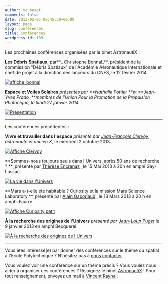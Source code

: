 ```yaml
---
author: xcubesat
comments: false
date: 2013-02-05 09:45:30+00:00
layout: page
slug: conferences
title: Conférences
wordpress_id: 189
---
```


Les prochaines conférences organisées par le binet AstronautiX :

**Les Débris Spatiaux**, par**_ Christophe Bonnal_**, président de la commission "Débris Spatiaux" de l'Académie Aéronautique Internationale et chef de projet à la direction des lanceurs du CNES, le 12 février 2014.



[![affiche_bonnal](http://xspacecenter.files.wordpress.com/2013/02/affiche_facebook.png)](http://xspacecenter.files.wordpress.com/2013/02/affiche_facebook.png)

**Espace et Voiles Solaires** _présentés par **Nathalie Pottier **et **Jean-Yves Prado, **membres de l’Union Pour la Promotion de la Propulsion Photonique, le lundi 27 janvier 2014._

[![Présentation](http://xspacecenter.files.wordpress.com/2014/01/prc3a9sentation.png)](http://xspacecenter.files.wordpress.com/2014/01/prc3a9sentation.png)

----------------------------------------------------------

Les conférences précédentes :

**Vivre et travailler dans l'espace** _présenté par [Jean-François Clervoy](http://fr.wikipedia.org/wiki/Jean-Fran%C3%A7ois_Clervoy), astronaute et ancien X,_ le mercredi 2 octobre 2013.


[![Affiche Clervoy](http://xspacecenter.files.wordpress.com/2013/09/affiche-clervoy2.jpg)](http://xspacecenter.files.wordpress.com/2013/09/affiche-clervoy2.jpg)




**Sommes-nous toujours seuls dans l'Univers, après 50 ans de recherche ? **_présenté par [Thérèse Encrenaz](http://fr.wikipedia.org/wiki/Th%C3%A9r%C3%A8se_Encrenaz) _le 15 Mai 2013 à 20h en amphi Gay-Lussac.




[![La vie dans l'Univers](http://xspacecenter.files.wordpress.com/2013/02/laviedanslunivers.jpg)](http://xspacecenter.files.wordpress.com/2013/02/laviedanslunivers.jpg)




**Mars a-t-elle été habitable ? Curiosity et la mission Mars Science Laboratory **_présenté par [Alain Gaboriaud](http://fr.itweb.tv/Curiosity-presentation-de-SAM-par-Alain-Gaboriaud_v480.html) _le 18 Mars 2013 à 20 h en amphi Faurre.




[![Affiche Curiosity petit](http://xspacecenter.files.wordpress.com/2013/02/affiche-curiosity-petit.jpg)](http://xspacecenter.files.wordpress.com/2013/02/affiche-curiosity-petit.jpg)




**À la recherche des origines de l'Univers** _présenté par [Jean-Loup Puget](http://fr.wikipedia.org/wiki/Jean-Loup_Puget)_ le 9 janvier 2013 en amphi Becquerel.




[![À la recherche des origines de l'Univers](http://xspacecenter.files.wordpress.com/2013/02/les-origines-de-lunivers-2mo.jpg)](http://xspacecenter.files.wordpress.com/2013/02/les-origines-de-lunivers-2mo.jpg)




--------------------------------------------------------------




Vous êtes intéressé(e) par donner des conférences sur le thème du spatial à l'Ecole Polytechnique ? N'hésitez pas à [nous contacter](mailto:vincent.raynal@polytechnique.edu).




Vous voulez voir une conférence sur un thème précis ? Vous voulez nous aider à organiser ces conférences ? Rejoignez le binet [AstronautiX](https://www.frankiz.net/groups/see/astronautix) ! Pour tout renseignement, envoyez un mail à [Vincent Raynal](mailto:vincent.raynal@polytechnique.edu).[
](mailto:astronautix@eleves.polytechnique.fr)
